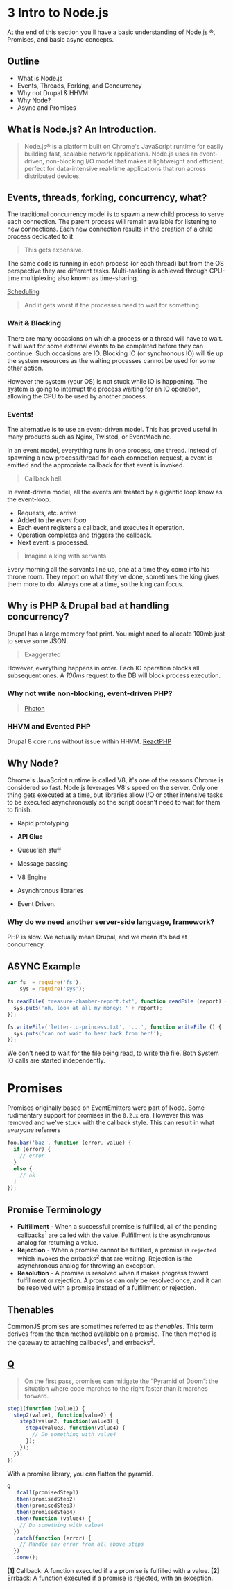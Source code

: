 # 3 Intro to Node.js

At the end of this section you'll have a basic understanding of Node.js ®, Promises, and basic async concepts.

## Outline

- What is Node.js
- Events, Threads, Forking, and Concurrency
- Why not Drupal & HHVM
- Why Node?
- Async and Promises

## What is Node.js? An Introduction.

> Node.js® is a platform built on Chrome's JavaScript runtime for easily building fast, scalable network applications. Node.js uses an event-driven, non-blocking I/O model that makes it lightweight and efficient, perfect for data-intensive real-time applications that run across distributed devices.

## Events, threads, forking, concurrency, what?

The traditional concurrency model is to spawn a new child process to serve each connection. The parent process will remain available for listening to new connections. Each new connection results in the creation of a child process dedicated to it.

> This gets expensive.

The same code is running in each process (or each thread) but from the OS perspective they are different tasks. Multi-tasking is achieved through CPU-time multiplexing also known as time-sharing.

[Scheduling](http://en.wikipedia.org/wiki/Scheduling_%28computing%29)

> And it gets worst if the processes need to wait for something.

### Wait & Blocking

There are many occasions on which a process or a thread will have to wait. It will wait for some external events to be completed before they can continue. Such occasions are IO. Blocking IO (or synchronous IO) will tie up the system resources as the waiting processes cannot be used for some other action.

However the system (your OS) is not stuck while IO is happening. The system is going to interrupt the process waiting for an IO operation, allowing the CPU to be used by another process.

### Events!

The alternative is to use an event-driven model. This has proved useful in many products such as Nginx, Twisted, or EventMachine.

In an event model, everything runs in one process, one thread. Instead of spawning a new process/thread for each connection request, a event is emitted and the appropriate callback for that event is invoked.

> Callback hell.

In event-driven model, all the events are treated by a gigantic loop know as the event-loop.

* Requests, etc. arrive
* Added to the _event loop_
* Each event registers a callback, and executes it operation. 
* Operation completes and triggers the callback. 
* Next event is processed.

> Imagine a king with servants.

Every morning all the servants line up, one at a time they come into his throne room. They report on what they've done, sometimes the king gives them more to do. Always one at a time, so the king can focus.

## Why is PHP & Drupal bad at handling concurrency?

Drupal has a large memory foot print. You might need to allocate 100mb just to serve some JSON. 

> Exaggerated

However, everything happens in order. Each IO operation blocks all subsequent ones. A _100ms_ request to the DB will block process execution. 

### Why not write non-blocking, event-driven PHP?

> [Photon](http://www.photon-project.com/)

### HHVM and Evented PHP

Drupal 8 core runs without issue within HHVM. [ReactPHP](http://reactphp.org/)

## Why Node?

Chrome's JavaScript runtime is called V8, it's one of the reasons Chrome is considered so fast. Node.js leverages V8's speed on the server. Only one thing gets executed at a time, but libraries allow I/O or other intensive tasks to be executed asynchronously so the script doesn't need to wait for them to finish.

* Rapid prototyping
* **API Glue**
* Queue'ish stuff
* Message passing

* V8 Engine
* Asynchronous libraries
* Event Driven.

### Why do we need another server-side language, framework?

PHP is slow. We actually mean Drupal, and we mean it's bad at concurrency.

## ASYNC Example

```javascript
var fs  = require('fs'),
    sys = require('sys');

fs.readFile('treasure-chamber-report.txt', function readFile (report) {
  sys.puts('oh, look at all my money: ' + report);
});

fs.writeFile('letter-to-princess.txt', '...', function writeFile () {
  sys.puts('can not wait to hear back from her!');
});
```

We don't need to wait for the file being read, to write the file. Both System IO calls are started independently.

# Promises

Promises originally based on EventEmitters were part of Node. Some rudimentary support for promises in the `0.2.x` era. However this was removed and we've stuck with the callback style. This can result in what _everyone_ referrers

```javascript
foo.bar('baz', function (error, value) {
  if (error) {
    // error
  }
  else {
    // ok
  }
});
```

## Promise Terminology

* **Fulfillment** - When a successful promise is fulfilled, all of the pending callbacks<sup>1</sup> are called with the value. Fulfillment is the asynchronous analog for returning a value.
* **Rejection** - When a promise cannot be fulfilled, a promise is `rejected` which invokes the errbacks<sup>2</sup> that are waiting. Rejection is the asynchronous analog for throwing an exception.
* **Resolution** - A promise is resolved when it makes progress toward fulfillment or rejection. A promise can only be resolved once, and it can be resolved with a promise instead of a fulfillment or rejection.

## Thenables

CommonJS promises are sometimes referred to as _thenables_. This term derives from the then method available on a promise. The then method is the gateway to attaching callbacks<sup>1</sup>, and errbacks<sup>2</sup>.

## [Q](https://github.com/kriskowal/q)

> On the first pass, promises can mitigate the “Pyramid of Doom”: the situation where code marches to the right faster than it marches forward.

```javascript
step1(function (value1) {
  step2(value1, function(value2) {
    step3(value2, function(value3) {
      step4(value3, function(value4) {
        // Do something with value4
      });
    });
  });
});
```

With a promise library, you can flatten the pyramid.

```javascript
Q
  .fcall(promisedStep1)
  .then(promisedStep2)
  .then(promisedStep3)
  .then(promisedStep4)
  .then(function (value4) {
    // Do something with value4
  })
  .catch(function (error) {
    // Handle any error from all above steps
  })
  .done();
```

**[1]** Callback: A function executed if a a promise is fulfilled with a value.
**[2]** Errback: A function executed if a promise is rejected, with an exception.
